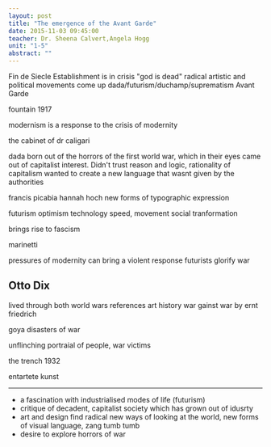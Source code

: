 ```yaml
---
layout: post
title: "The emergence of the Avant Garde"
date: 2015-11-03 09:45:00
teacher: Dr. Sheena Calvert,Angela Hogg
unit: "1-5"
abstract: ""
---
```


Fin de Siecle
Establishment is in crisis
"god is dead"
radical artistic and political movements come up
dada/futurism/duchamp/suprematism
Avant Garde

fountain 1917

modernism is a response to the crisis of modernity

the cabinet of dr caligari

dada born out of the horrors of the first world war, which in their eyes came out of capitalist interest. Didn't trust reason and logic, rationality of capitalism
wanted to create a new language that wasnt given by the authorities

francis picabia
hannah hoch
new forms of typographic expression

futurism
optimism
technology
speed, movement
social tranformation

brings rise to fascism

marinetti

pressures of modernity can bring a violent response
futurists glorify war

## Otto Dix

lived through both world wars
references art history
war gainst war by ernt friedrich

goya disasters of war

unflinching portraial of people, war victims

the trench 1932

entartete kunst

---

- a fascination with industrialised modes of life (futurism)
- critique of decadent, capitalist society which has grown out of idusrty
- art and design find radical new ways of looking at the world, new forms of visual language, zang tumb tumb
- desire to explore horrors of war
